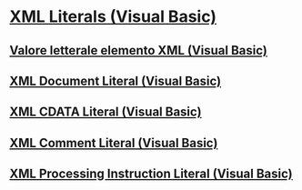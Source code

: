 # [XML Literals (Visual Basic)](index.md)
## [Valore letterale elemento XML (Visual Basic)](xml-element-literal.md)
## [XML Document Literal (Visual Basic)](xml-document-literal.md)
## [XML CDATA Literal (Visual Basic)](xml-cdata-literal.md)
## [XML Comment Literal (Visual Basic)](xml-comment-literal.md)
## [XML Processing Instruction Literal (Visual Basic)](xml-processing-instruction-literal.md)
